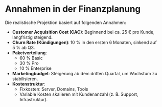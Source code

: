 # Annahmen in der Finanzplanung

Die realistische Projektion basiert auf folgenden Annahmen:

- **Customer Acquisition Cost (CAC)**: Beginnend bei ca. 25 € pro Kunde, langfristig steigend.
- **Churn Rate (Kündigungen)**: 10 % in den ersten 6 Monaten, sinkend auf 5 % ab Q3.
- **Paketverteilung**: 
  - 60 % Basic
  - 30 % Pro
  - 10 % Enterprise
- **Marketingbudget**: Steigerung ab dem dritten Quartal, um Wachstum zu stabilisieren.
- **Kostenstruktur**: 
  - Fixkosten: Server, Domains, Tools
  - Variable Kosten skalieren mit Kundenanzahl (z. B. Support, Infrastruktur).
